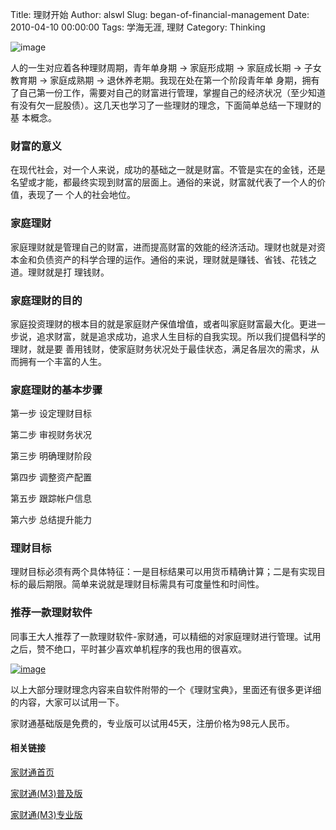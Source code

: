 Title: 理财开始
Author: alswl
Slug: began-of-financial-management
Date: 2010-04-10 00:00:00
Tags: 学海无涯, 理财
Category: Thinking

![image](https://ohsolnxaa.qnssl.com/upload_dropbox/201612/404.png)

人的一生对应着各种理财周期，青年单身期 -> 家庭形成期 -> 家庭成长期 -> 子女教育期 -> 家庭成熟期 -> 退休养老期。我现在处在第一个阶段青年单
身期，拥有了自己第一份工作，需要对自己的财富进行管理，掌握自己的经济状况（至少知道有没有欠一屁股债）。这几天也学习了一些理财的理念，下面简单总结一下理财的基
本概念。

### 财富的意义

在现代社会，对一个人来说，成功的基础之一就是财富。不管是实在的金钱，还是名望或才能，都最终实现到财富的层面上。通俗的来说，财富就代表了一个人的价值，表现了一
个人的社会地位。

### 家庭理财

家庭理财就是管理自己的财富，进而提高财富的效能的经济活动。理财也就是对资本金和负债资产的科学合理的运作。通俗的来说，理财就是赚钱、省钱、花钱之道。理财就是打
理钱财。

### 家庭理财的目的

家庭投资理财的根本目的就是家庭财产保值增值，或者叫家庭财富最大化。更进一步说，追求财富，就是追求成功，追求人生目标的自我实现。所以我们提倡科学的理财，就是要
善用钱财，使家庭财务状况处于最佳状态，满足各层次的需求，从而拥有一个丰富的人生。

### 家庭理财的基本步骤

第一步 设定理财目标

第二步 审视财务状况

第三步 明确理财阶段

第四步 调整资产配置

第五步 跟踪帐户信息

第六步 总结提升能力

### 理财目标

理财目标必须有两个具体特征：一是目标结果可以用货币精确计算；二是有实现目标的最后期限。简单来说就是理财目标需具有可度量性和时间性。

### 推荐一款理财软件

同事王大人推荐了一款理财软件-家财通，可以精细的对家庭理财进行管理。试用之后，赞不绝口，平时甚少喜欢单机程序的我也用的很喜欢。

[![image](https://ohsolnxaa.qnssl.com/upload_dropbox/201004/m3homepage.jpg)](https://ohsolnxaa.qnssl.com/upload_dropbox/201004/m3homepage.jpg)

以上大部分理财理念内容来自软件附带的一个《理财宝典》，里面还有很多更详细的内容，大家可以试用一下。

家财通基础版是免费的，专业版可以试用45天，注册价格为98元人民币。

#### 相关链接

[家财通首页](http://www.mymoneymaster.com/)

[家财通(M3)普及版](http://www.mymoneymaster.com/download/counter.asp?fileName=software/m3v3/m3v3publicsetup.exe)

[家财通(M3)专业版 ](http://www.mymoneymaster.com/download/counter.asp?fileName=software/m3v3/m3v3setup.exe)

